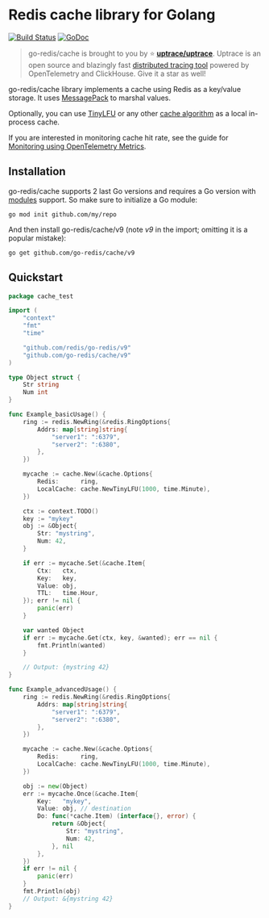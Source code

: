 # Redis cache library for Golang

[![Build Status](https://travis-ci.org/go-redis/cache.svg)](https://travis-ci.org/go-redis/cache)
[![GoDoc](https://godoc.org/github.com/go-redis/cache?status.svg)](https://pkg.go.dev/github.com/go-redis/cache/v9?tab=doc)

> go-redis/cache is brought to you by :star:
> [**uptrace/uptrace**](https://github.com/uptrace/uptrace). Uptrace is an open source and blazingly
> fast [distributed tracing tool](https://get.uptrace.dev/) powered by OpenTelemetry and ClickHouse.
> Give it a star as well!

go-redis/cache library implements a cache using Redis as a key/value storage. It uses
[MessagePack](https://github.com/vmihailenco/msgpack) to marshal values.

Optionally, you can use [TinyLFU](https://github.com/vmihailenco/go-tinylfu) or any other
[cache algorithm](https://github.com/vmihailenco/go-cache-benchmark) as a local in-process cache.

If you are interested in monitoring cache hit rate, see the guide for
[Monitoring using OpenTelemetry Metrics](https://blog.uptrace.dev/posts/opentelemetry-metrics-cache-stats/).

## Installation

go-redis/cache supports 2 last Go versions and requires a Go version with
[modules](https://github.com/golang/go/wiki/Modules) support. So make sure to initialize a Go
module:

```shell
go mod init github.com/my/repo
```

And then install go-redis/cache/v9 (note _v9_ in the import; omitting it is a popular mistake):

```shell
go get github.com/go-redis/cache/v9
```

## Quickstart

```go
package cache_test

import (
    "context"
    "fmt"
    "time"

    "github.com/redis/go-redis/v9"
    "github.com/go-redis/cache/v9"
)

type Object struct {
    Str string
    Num int
}

func Example_basicUsage() {
    ring := redis.NewRing(&redis.RingOptions{
        Addrs: map[string]string{
            "server1": ":6379",
            "server2": ":6380",
        },
    })

    mycache := cache.New(&cache.Options{
        Redis:      ring,
        LocalCache: cache.NewTinyLFU(1000, time.Minute),
    })

    ctx := context.TODO()
    key := "mykey"
    obj := &Object{
        Str: "mystring",
        Num: 42,
    }

    if err := mycache.Set(&cache.Item{
        Ctx:   ctx,
        Key:   key,
        Value: obj,
        TTL:   time.Hour,
    }); err != nil {
        panic(err)
    }

    var wanted Object
    if err := mycache.Get(ctx, key, &wanted); err == nil {
        fmt.Println(wanted)
    }

    // Output: {mystring 42}
}

func Example_advancedUsage() {
    ring := redis.NewRing(&redis.RingOptions{
        Addrs: map[string]string{
            "server1": ":6379",
            "server2": ":6380",
        },
    })

    mycache := cache.New(&cache.Options{
        Redis:      ring,
        LocalCache: cache.NewTinyLFU(1000, time.Minute),
    })

    obj := new(Object)
    err := mycache.Once(&cache.Item{
        Key:   "mykey",
        Value: obj, // destination
        Do: func(*cache.Item) (interface{}, error) {
            return &Object{
                Str: "mystring",
                Num: 42,
            }, nil
        },
    })
    if err != nil {
        panic(err)
    }
    fmt.Println(obj)
    // Output: &{mystring 42}
}
```
